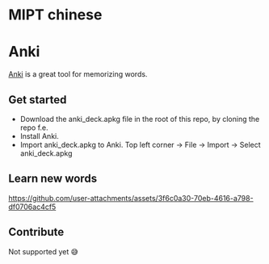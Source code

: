 # MIPT chinese

# Anki

[Anki](https://apps.ankiweb.net/) is a great tool for memorizing words.

## Get started

- Download the anki_deck.apkg file in the root of this repo, by cloning the repo f.e.
- Install Anki.
- Import anki_deck.apkg to Anki.
  Top left corner → File → Import → Select anki_deck.apkg

## Learn new words

https://github.com/user-attachments/assets/3f6c0a30-70eb-4616-a798-df0706ac4cf5

## Contribute

Not supported yet 😅
